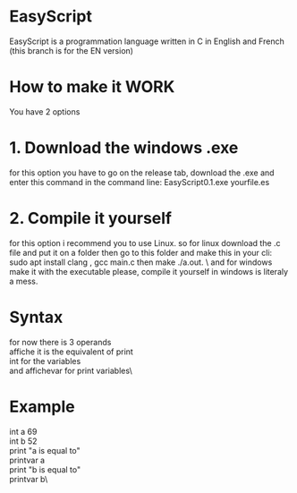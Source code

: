 # EasyScript
EasyScript is a programmation language written in C in English and French (this branch is for the EN version)
# How to make it WORK
You have 2 options 
# 1. Download the windows .exe 
for this option you have to go on the release tab, download the .exe and enter this command in the command line: EasyScript0.1.exe yourfile.es
# 2. Compile it yourself
for this option i recommend you to use Linux. so for linux download the .c file and put it on a folder then go to this folder and make this in your cli: sudo apt install clang , gcc main.c then make ./a.out. \ 
and for windows make it with the executable please,  compile it yourself in windows is literaly a mess.
# Syntax
for now there is 3 operands\
affiche it is the equivalent of print\
int for the variables\
and affichevar for print variables\
# Example
int a 69\
int b 52\
print "a is equal to"\
printvar a\
print "b is equal to"\
printvar b\
